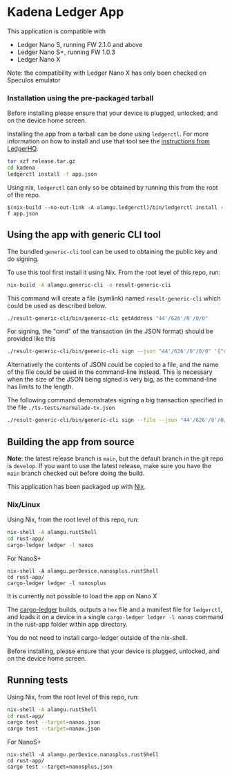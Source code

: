 # Kadena Ledger App

This application is compatible with
- Ledger Nano S, running FW 2.1.0 and above
- Ledger Nano S+, running FW 1.0.3
- Ledger Nano X

Note: the compatibility with Ledger Nano X has only been checked on Speculos emulator

### Installation using the pre-packaged tarball

Before installing please ensure that your device is plugged, unlocked, and on the device home screen. 

Installing the app from a tarball can be done using `ledgerctl`. For more information on how to install and use that tool see the [instructions from LedgerHQ](https://github.com/LedgerHQ/ledgerctl).

```bash
tar xzf release.tar.gz
cd kadena
ledgerctl install -f app.json
```

Using nix, `ledgerctl` can only so be obtained by running this from the root of the repo.

```
$(nix-build --no-out-link -A alamgu.ledgerctl)/bin/ledgerctl install -f app.json
```

## Using the app with generic CLI tool

The bundled `generic-cli` tool can be used to obtaining the public key and do signing.

To use this tool first install it using Nix. From the root level of this repo, run:

```bash
nix-build -A alamgu.generic-cli -o result-generic-cli
```

This command will create a file (symlink) named `result-generic-cli` which could be used as described below.

```bash
./result-generic-cli/bin/generic-cli getAddress "44'/626'/0'/0/0"
```

For signing, the "cmd" of the transaction (in the JSON format) should be provided like this

```bash
./result-generic-cli/bin/generic-cli sign --json "44'/626'/0'/0/0" '{"networkId":"mainnet01","payload":{"exec":{"data":{"ks":{"pred":"keys-all","keys":["368820f80c324bbc7c2b0610688a7da43e39f91d118732671cd9c7500ff43cca"]}},"code":"(coin.transfer-create \"alice\" \"bob\" (read-keyset \"ks\") 100.1)\n(coin.transfer \"bob\" \"alice\" 0.1)"}},"signers":[{"pubKey":"6be2f485a7af75fedb4b7f153a903f7e6000ca4aa501179c91a2450b777bd2a7","clist":[{"args":["alice","bob",100.1],"name":"coin.TRANSFER"},{"args":[],"name":"coin.GAS"}]},{"pubKey":"368820f80c324bbc7c2b0610688a7da43e39f91d118732671cd9c7500ff43cca","clist":[{"args":["bob","alice",0.1],"name":"coin.TRANSFER"}]}],"meta":{"creationTime":1580316382,"ttl":7200,"gasLimit":1200,"chainId":"0","gasPrice":1.0e-5,"sender":"alice"},"nonce":"2020-01-29 16:46:22.916695 UTC"}'
```

Alternatively the contents of JSON could be copied to a file, and the name of the file could be used in the command-line instead. This is necessary when the size of the JSON being signed is very big, as the command-line has limits to the length.

The following command demonstrates signing a big transaction specified in the file `./ts-tests/marmalade-tx.json`

```bash
./result-generic-cli/bin/generic-cli sign --file --json "44'/626'/0'/0/0" ./ts-tests/marmalade-tx.json
```

## Building the app from source

**Note**: the latest release branch is `main`, but the default branch in the git repo is `develop`.
If you want to use the latest release, make sure you have the `main` branch checked out before doing the build.

This application has been packaged up with [Nix](https://nixos.org/).

### Nix/Linux

Using Nix, from the root level of this repo, run:

```bash
nix-shell -A alamgu.rustShell
cd rust-app/
cargo-ledger ledger -l nanos
````

For NanoS+
````
nix-shell -A alamgu.perDevice.nanosplus.rustShell
cd rust-app/
cargo-ledger ledger -l nanosplus
````

It is currently not possible to load the app on Nano X

The [cargo-ledger](https://github.com/LedgerHQ/cargo-ledger.git) builds, outputs a `hex` file and a manifest file for `ledgerctl`, and loads it on a device in a single `cargo-ledger ledger -l nanos` command in the rust-app folder within app directory.

You do not need to install cargo-ledger outside of the nix-shell.

Before installing, please ensure that your device is plugged, unlocked, and on the device home screen.

## Running tests

Using Nix, from the root level of this repo, run:
```bash
nix-shell -A alamgu.rustShell
cd rust-app/
cargo test --target=nanos.json
cargo test --target=nanox.json
```

For NanoS+
```
nix-shell -A alamgu.perDevice.nanosplus.rustShell
cd rust-app/
cargo test --target=nanosplus.json
````
